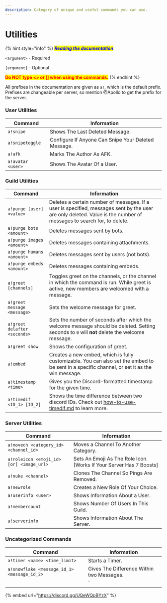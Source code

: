 ```yaml
---
description: Category of unique and useful commands you can use.
---
```


# Utilities

{% hint style="info" %}
_<mark style="color:blue;">**Reading the documentation**</mark>_

`<argument>` - Required

`[argument]` - Optional

<mark style="color:red;">**Do NOT type <> or \[] when using the commands.**</mark>
{% endhint %}



All prefixes in the documentation are given as `a!`, which is the default prefix. Prefixes are changeable per server, so mention @Apollo to get the prefix for the server.

###

### User Utilities

| Command           | Information                                         |
| ----------------- | --------------------------------------------------- |
| `a!snipe`         | Shows The Last Deleted Message.                     |
| `a!snipetoggle`   | Configure If Anyone Can Snipe Your Deleted Message. |
| `a!afk`           | Marks The Author As AFK.                            |
| `a!avatar <user>` | Shows The Avatar Of a User.                         |

### Guild Utilities

| Command                      | Information                                                                                                                                                         |
| ---------------------------- | ------------------------------------------------------------------------------------------------------------------------------------------------------------------- |
| `a!purge [user] <value>`     | Deletes a certain number of messages. If a user is specified, messages sent by the user are only deleted. Value is the number of messages to search for, to delete. |
| `a!purge bots <amount>`      | Deletes messages sent by bots.                                                                                                                                      |
| `a!purge images <amount>`    | Deletes messages containing attachments.                                                                                                                            |
| `a!purge humans <amount>`    | Deletes messages sent by users (not bots).                                                                                                                          |
| `a!purge embeds <amount>`    | Deletes messages containing embeds.                                                                                                                                 |
| `a!greet [channels]`         | Toggles greet on the channels, or the channel in which the command is run. While greet is active, new members are welcomed with a message.                          |
| `a!greet message <message>`  | Sets the welcome message for greet.                                                                                                                                 |
| `a!greet delafter <seconds>` | Sets the number of seconds after which the welcome message should be deleted. Setting seconds to `0` will **not** delete the welcome message.                       |
| `a!greet show`               | Shows the configuration of greet.                                                                                                                                   |
| `a!embed`                    | Creates a new embed, which is fully customizable. You can also set the embed to be sent in a specific channel, or set it as the win message.                        |
| `a!timestamp <time>`         | Gives you the Discord-formatted timestamp for the given time.                                                                                                       |
| `a!timedif <ID_1> [ID_2]`    | Shows the time difference between two discord IDs. Check out [how-to-use-timedif.md](../useful-guides/how-to-use-timedif.md "mention") to learn more.               |

### Server Utilities

| Command                                  | Information                                                          |
| ---------------------------------------- | -------------------------------------------------------------------- |
| `a!movech <category_id> <channel_id>`    | Moves a Channel To Another Category.                                 |
| `a!roleicon <emoji_id> [or] <image_url>` | Sets An Emoji As The Role Icon. \[Works If Your Server Has 7 Boosts] |
| `a!nuke <channel>`                       | Clones The Channel So Pings Are Removed.                             |
| `a!newrole`                              | Creates a New Role Of Your Choice.                                   |
| `a!userinfo <user>`                      | Shows Information About a User.                                      |
| `a!membercount`                          | Shows Number Of Users In This Guild.                                 |
| `a!serverinfo`                           | Shows Information About The Server.                                  |

### Uncategorized Commands

| Command                                     | Information                               |
| ------------------------------------------- | ----------------------------------------- |
| `a!timer <name> <time_limit>`               | Starts a Timer.                           |
| `a!snowflake <message_id_1> <message_id_2>` | Gives The Difference Within two Messages. |
|                                             | \`                                        |

{% embed url="https://discord.gg/UQeWQpBYzX" %}
